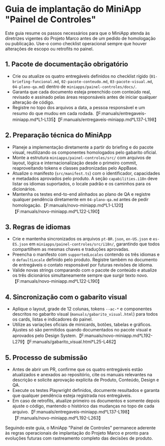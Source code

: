 # Guia de implantação do MiniApp "Painel de Controles"

Este guia resume os passos necessários para que o MiniApp atenda às diretrizes
vigentes do Projeto Marco antes de um pedido de homologação ou publicação. Use-o
como checklist operacional sempre que houver alterações de escopo ou retrofits
no painel.

## 1. Pacote de documentação obrigatório

- Crie ou atualize os quatro entregáveis definidos no checklist rígido
  (`01-briefing-funcional.md`, `02-pacote-conteudo.md`, `03-pacote-visual.md`,
  `04-plano-qa.md`) dentro de `miniapps/painel-controles/docs/`.
- Garanta que cada documento esteja preenchido com conteúdo real, revisado e
  assinado pelas áreas responsáveis antes de iniciar qualquer alteração de
  código.
- Registre no topo dos arquivos a data, a pessoa responsável e um resumo do que
  mudou em cada rodada.【F:manuals/entregaveis-miniapp.md†L1-L135】【F:manuals/entregaveis-miniapp.md†L137-L198】

## 2. Preparação técnica do MiniApp

- Planeje a implementação diretamente a partir do briefing e do pacote visual,
  reutilizando os componentes homologados pelo gabarito oficial.
- Monte a estrutura `miniapps/painel-controles/src/` com arquivos de layout,
  lógica e internacionalização desde o primeiro commit, reaproveitando tokens e
  classes padronizadas pelo AppBase.
- Atualize o manifesto (`src/manifest.ts`) com o identificador, capacidades e
  metadados aprovados pelo produto. A seção `capabilities.i18n` deve listar os
  idiomas suportados, o locale padrão e os caminhos para os dicionários.
- Mantenha os testes end-to-end alinhados ao plano de QA e registre qualquer
  pendência diretamente em `04-plano-qa.md` antes de pedir homologação.【F:manuals/novo-miniapp.md†L1-L120】【F:manuals/novo-miniapp.md†L122-L190】

## 3. Regras de idiomas

- Crie e mantenha sincronizados os arquivos `pt-BR.json`, `en-US.json` e
  `es-ES.json` em `miniapps/painel-controles/src/i18n/`, garantindo que todos
  compartilhem as mesmas chaves e traduções aprovadas.
- Preencha o manifesto com `supportedLocales` contendo os três idiomas e o
  `defaultLocale` definido pelo produto. Registre também no documento de
  entregáveis o contato responsável por futuras revisões de idioma.
- Valide novas strings comparando com o pacote de conteúdo e atualize os três
  dicionários simultaneamente sempre que surgir texto novo.【F:manuals/novo-miniapp.md†L122-L190】

## 4. Sincronização com o gabarito visual

- Aplique o layout, grade de 12 colunas, tokens `--ac-*` e componentes descritos
  no gabarito visual (`manuals/gabarito_visual.html`) para todos os cards, listas
  e indicadores do painel.
- Utilize as variações oficiais de minicards, botões, tabelas e gráficos. Ajustes
  só são permitidos quando documentados no pacote visual e aprovados pelo Design
  System.【F:manuals/novo-miniapp.md†L192-L279】【F:manuals/gabarito_visual.html†L25-L462】

## 5. Processo de submissão

- Antes de abrir um PR, confirme que os quatro entregáveis estão atualizados e
  anexados ao repositório, cite os manuais relevantes na descrição e solicite
  aprovação explícita de Produto, Conteúdo, Design e QA.
- Execute os testes Playwright definidos, documente resultados e garanta que
  qualquer pendência esteja registrada nos entregáveis.
- Em caso de retrofits, atualize primeiro os documentos e somente depois ajuste o
  código, mantendo o histórico das mudanças no topo de cada arquivo.【F:manuals/entregaveis-miniapp.md†L137-L198】【F:manuals/novo-miniapp.md†L192-L263】

Seguindo este guia, o MiniApp "Painel de Controles" permanece aderente às regras
operacionais de implantação do Projeto Marco e pronto para evoluções futuras com
rastreamento completo das decisões de produto.
